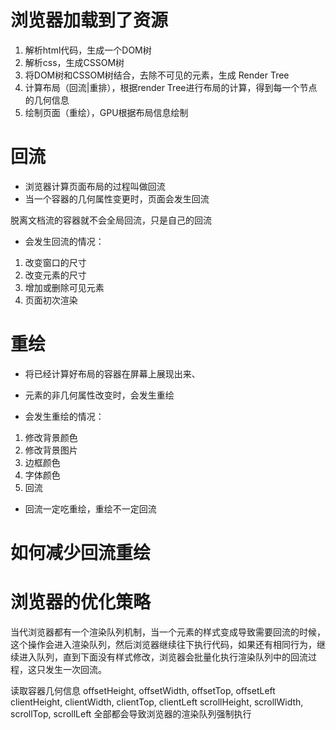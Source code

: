 # 浏览器加载到了资源
1. 解析html代码，生成一个DOM树
2. 解析css，生成CSSOM树
3. 将DOM树和CSSOM树结合，去除不可见的元素，生成 Render Tree
4. 计算布局（回流|重排），根据render Tree进行布局的计算，得到每一个节点的几何信息
5. 绘制页面（重绘），GPU根据布局信息绘制

# 回流
- 浏览器计算页面布局的过程叫做回流
- 当一个容器的几何属性变更时，页面会发生回流

脱离文档流的容器就不会全局回流，只是自己的回流

- 会发生回流的情况：
1. 改变窗口的尺寸
2. 改变元素的尺寸
3. 增加或删除可见元素
4. 页面初次渲染

# 重绘
- 将已经计算好布局的容器在屏幕上展现出来、
- 元素的非几何属性改变时，会发生重绘

- 会发生重绘的情况：
1. 修改背景颜色
2. 修改背景图片
3. 边框颜色
4. 字体颜色
5. 回流

- 回流一定吃重绘，重绘不一定回流

# 如何减少回流重绘


# 浏览器的优化策略
当代浏览器都有一个渲染队列机制，当一个元素的样式变成导致需要回流的时候，这个操作会进入渲染队列，然后浏览器继续往下执行代码，如果还有相同行为，继续进入队列，直到下面没有样式修改，浏览器会批量化执行渲染队列中的回流过程，这只发生一次回流。


读取容器几何信息
offsetHeight, offsetWidth, offsetTop, offsetLeft
clientHeight, clientWidth, clientTop, clientLeft
scrollHeight, scrollWidth, scrollTop, scrollLeft
全部都会导致浏览器的渲染队列强制执行